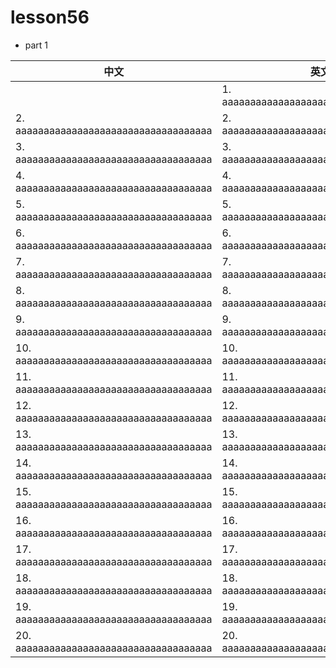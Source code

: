 
# lesson56

- part 1

| 中文                       | 英文                           |
| -------------------------- | ------------------------------ |
        | 1. aaaaaaaaaaaaaaaaaaaaaaaaaaaaaaaaaaa | 1. aaaaaaaaaaaaaaaaaaaaaaaaaaaaaaaaaaa |
| 2. aaaaaaaaaaaaaaaaaaaaaaaaaaaaaaaaaaa | 2. aaaaaaaaaaaaaaaaaaaaaaaaaaaaaaaaaaa |
| 3. aaaaaaaaaaaaaaaaaaaaaaaaaaaaaaaaaaa | 3. aaaaaaaaaaaaaaaaaaaaaaaaaaaaaaaaaaa |
| 4. aaaaaaaaaaaaaaaaaaaaaaaaaaaaaaaaaaa | 4. aaaaaaaaaaaaaaaaaaaaaaaaaaaaaaaaaaa |
| 5. aaaaaaaaaaaaaaaaaaaaaaaaaaaaaaaaaaa | 5. aaaaaaaaaaaaaaaaaaaaaaaaaaaaaaaaaaa |
| 6. aaaaaaaaaaaaaaaaaaaaaaaaaaaaaaaaaaa | 6. aaaaaaaaaaaaaaaaaaaaaaaaaaaaaaaaaaa |
| 7. aaaaaaaaaaaaaaaaaaaaaaaaaaaaaaaaaaa | 7. aaaaaaaaaaaaaaaaaaaaaaaaaaaaaaaaaaa |
| 8. aaaaaaaaaaaaaaaaaaaaaaaaaaaaaaaaaaa | 8. aaaaaaaaaaaaaaaaaaaaaaaaaaaaaaaaaaa |
| 9. aaaaaaaaaaaaaaaaaaaaaaaaaaaaaaaaaaa | 9. aaaaaaaaaaaaaaaaaaaaaaaaaaaaaaaaaaa |
| 10. aaaaaaaaaaaaaaaaaaaaaaaaaaaaaaaaaaa | 10. aaaaaaaaaaaaaaaaaaaaaaaaaaaaaaaaaaa |
| 11. aaaaaaaaaaaaaaaaaaaaaaaaaaaaaaaaaaa | 11. aaaaaaaaaaaaaaaaaaaaaaaaaaaaaaaaaaa |
| 12. aaaaaaaaaaaaaaaaaaaaaaaaaaaaaaaaaaa | 12. aaaaaaaaaaaaaaaaaaaaaaaaaaaaaaaaaaa |
| 13. aaaaaaaaaaaaaaaaaaaaaaaaaaaaaaaaaaa | 13. aaaaaaaaaaaaaaaaaaaaaaaaaaaaaaaaaaa |
| 14. aaaaaaaaaaaaaaaaaaaaaaaaaaaaaaaaaaa | 14. aaaaaaaaaaaaaaaaaaaaaaaaaaaaaaaaaaa |
| 15. aaaaaaaaaaaaaaaaaaaaaaaaaaaaaaaaaaa | 15. aaaaaaaaaaaaaaaaaaaaaaaaaaaaaaaaaaa |
| 16. aaaaaaaaaaaaaaaaaaaaaaaaaaaaaaaaaaa | 16. aaaaaaaaaaaaaaaaaaaaaaaaaaaaaaaaaaa |
| 17. aaaaaaaaaaaaaaaaaaaaaaaaaaaaaaaaaaa | 17. aaaaaaaaaaaaaaaaaaaaaaaaaaaaaaaaaaa |
| 18. aaaaaaaaaaaaaaaaaaaaaaaaaaaaaaaaaaa | 18. aaaaaaaaaaaaaaaaaaaaaaaaaaaaaaaaaaa |
| 19. aaaaaaaaaaaaaaaaaaaaaaaaaaaaaaaaaaa | 19. aaaaaaaaaaaaaaaaaaaaaaaaaaaaaaaaaaa |
| 20. aaaaaaaaaaaaaaaaaaaaaaaaaaaaaaaaaaa | 20. aaaaaaaaaaaaaaaaaaaaaaaaaaaaaaaaaaa |
